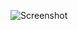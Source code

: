 ![Screenshot](https://raw.githubusercontent.com/Cryakl/Ultimate-RAT-Collection/refs/heads/main/XHacker/xHacker%202.1%20Basic/Screenshot.png)

